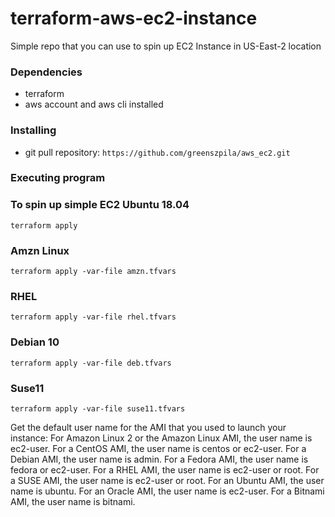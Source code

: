 

# terraform-aws-ec2-instance 

Simple repo that you can use to spin up EC2 Instance in US-East-2 location

### Dependencies

* terraform
* aws account and aws cli installed 

### Installing

* git pull repository:  `https://github.com/greenszpila/aws_ec2.git`

### Executing program

### To spin up simple EC2 Ubuntu 18.04 
`terraform apply `

### Amzn Linux 
`terraform apply -var-file amzn.tfvars `

### RHEL  
`terraform apply -var-file rhel.tfvars `

### Debian 10
`terraform apply -var-file deb.tfvars`

### Suse11
`terraform apply -var-file suse11.tfvars`

Get the default user name for the AMI that you used to launch your instance:
For Amazon Linux 2 or the Amazon Linux AMI, the user name is ec2-user.
For a CentOS AMI, the user name is centos or ec2-user.
For a Debian AMI, the user name is admin.
For a Fedora AMI, the user name is fedora or ec2-user.
For a RHEL AMI, the user name is ec2-user or root.
For a SUSE AMI, the user name is ec2-user or root.
For an Ubuntu AMI, the user name is ubuntu.
For an Oracle AMI, the user name is ec2-user.
For a Bitnami AMI, the user name is bitnami.